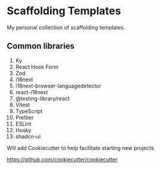 # Scaffolding Templates

My personal collection of scaffolding templates.

## Common libraries

1. Ky
2. React Hook Form
3. Zod
4. i18next
5. i18next-browser-languagedetector
6. react-i18next
7. @testing-library/react
8. Vitest
9. TypeScript
10. Prettier
11. ESLint
12. Husky
13. shadcn-ui

Will add Cookiecutter to help facilitate starting new projects. 

https://github.com/cookiecutter/cookiecutter